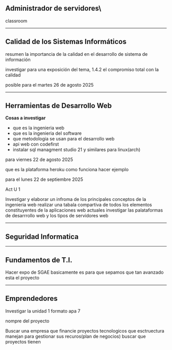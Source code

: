 ## Administrador de servidores\

classroom

---

## Calidad de los Sistemas Informáticos

resumen la importancia de la calidad en el desarrollo de sistema de información

investigar para una exposición del tema, 1.4.2 el compromiso total con la calidad

posible para el martes 26 de agosto 2025

---

## Herramientas de Desarrollo Web

**Cosas a investigar**
- que es la ingenieria web
- que es la ingenieria del software
- que metodologia se usan para el desarrollo web
- api web con codefirst
- instalar sql managment studio 21 y similares para linux(arch)

para viernes 22 de agosto 2025

que es la plataforma heroku
como funciona
hacer ejemplo

para el lunes 22 de septiembre 2025

Act U 1

Investigar y elaborar un infroma de los principales conceptos de la ingenieria web
realizar una tabala compartiva de todos los elementos constituyentes de la aplicaciones web actuales
investigar las palataformas de desarrrollo  web y los tipos de servidores web


---

## Seguridad Informatica

---

## Fundamentos de T.I.

Hacer expo de SGAE
basicamente es para que sepamos que tan avanzado esta el proyecto

---

## Emprendedores

Investigar la unidad 1 formato apa 7

nompre del  proyecto

Buscar una empresa que financie proyectos tecnologicos
que esctruectura manejan para gestionar sus recuros(plan de negocios)
buscar que proyectos tienen
